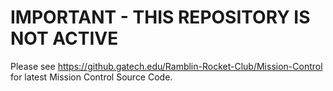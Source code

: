 # IMPORTANT - THIS REPOSITORY IS NOT ACTIVE
Please see https://github.gatech.edu/Ramblin-Rocket-Club/Mission-Control for latest Mission Control Source Code.
